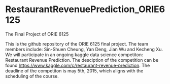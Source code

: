 # RestaurantRevenuePrediction_ORIE6125
The Final Project of ORIE 6125

This is the github repository of the ORIE 6125 final project. The team members include: Sin-Shuen Cheung, Yan Deng, Jian Wu and Kecheng Xu. We will participate
in an ongoing kaggle data science competiton: Restaurant Revenue Prediction. The desciption of the competition can be found https://www.kaggle.com/c/restaurant-revenue-prediction. The deadline of the competiton is may 5th, 2015, which aligns with the scheduling of the course.
